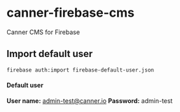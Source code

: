 # canner-firebase-cms

Canner CMS for Firebase

## Import default user

```
firebase auth:import firebase-default-user.json
```

#### Default user

**User name:** admin-test@canner.io
**Password:** admin-test
